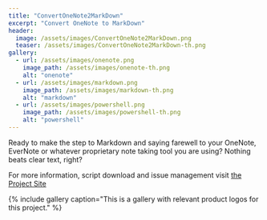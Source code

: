 ```yaml
---
title: "ConvertOneNote2MarkDown"
excerpt: "Convert OneNote to MarkDown"
header:
  image: /assets/images/ConvertOneNote2MarkDown.png
  teaser: /assets/images/ConvertOneNote2MarkDown-th.png
gallery:
  - url: /assets/images/onenote.png
    image_path: /assets/images/onenote-th.png
    alt: "onenote"
  - url: /assets/images/markdown.png
    image_path: /assets/images/markdown-th.png
    alt: "markdown"
  - url: /assets/images/powershell.png
    image_path: /assets/images/powershell-th.png
    alt: "powershell"
---
```


Ready to make the step to Markdown and saying farewell to your OneNote, EverNote or whatever proprietary note taking tool you are using? Nothing beats clear text, right?

For more information, script download and issue management visit [the Project Site][1]

{% include gallery caption="This is a gallery with relevant product logos for this project." %}

<!-- Begin References -->
[1]: /ConvertOneNote2MarkDown
<!-- End References -->
